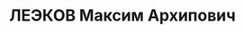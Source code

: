 ---
title: ЛЕЭКОВ Максим Архипович
description: 'Род. 12.05.1894, Глусский р-н, д. Ковали, белорус, из крестьян, обр.:
  н/высшее, член/канд. в члены ВКП(б). Проживал: Минская обл., Минск, ул. Советская,
  31, кв. 4. Секретарь, ЦИК БССР

  Арестован 13.07.1937. Обв. по ст. 68, 69, 70, 76 УК БССР - агент польской разведки,
  член нац-фаш.орг-ции. Приговор: судебный орган, 28.10.1937 – ВМН с конфискацией
  имущества. Расстрелян 29.10.1937, Минск.

  Реабилитирован ВК ВС СССР 21.09.1957'
---